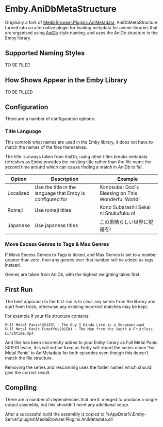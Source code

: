 Emby.AniDbMetaStructure
==========================

Originally a fork of [MediaBrowser.Plugins.AniMetadata](https://github.com/Randomage/MediaBrowser.Plugins.AniDbForTvDb), AniDbMetaStructure turned into an alternative plugin for loading metadata for anime libraries that are organised using [AniDb](http://anidb.net) style naming, and uses the AniDb structure in the Emby library.


## Supported Naming Styles ##

TO BE FILED   

## How Shows Appear in the Emby Library ##

TO BE FILLED

## Configuration ##

There are a number of configuration options:

### Title Language ###
This controls what names are used in the Emby library, it does not have to match the names of the files themselves.

The title is always taken from AniDb, using other titles breaks metadata refreshes as Emby provides the existing title rather than the file name the second time around which can cause finding a match in AniDb to fail.

| Option    | Description                                               | Example                                           |
|-----------|-----------------------------------------------------------|---------------------------------------------------|
| Localized | Use the title in the language that Emby is configured for | Konosuba: God`s Blessing on This Wonderful World! |
| Romaji    | Use romaji titles                                         | Kono Subarashii Sekai ni Shukufuku o!             |
| Japanese  | Use japanese titles                                       | この素晴らしい世界に祝福を!                             |

### Move Excess Genres to Tags & Max Genres ###

If Move Excess Genres to Tags is ticked, and Max Genres is set to a number greater than zero, then any genres over that number will be added as tags instead.

Genres are taken from AniDb, with the highest weighting taken first.

## First Run ##

The best approach to the first run is to clear any series from the library and start from fresh, otherwise any existing incorrect matches may be kept.

For example if your file structure contains:

    Full Metal Panic\S01E01 - The Guy I Kinda Like is a Sergeant.mp4
	Full Metal Panic Fumoffu\S01E01 - The Man from the South A Fruitless Lunchtime.mp4

And this has been incorrectly added to your Emby library as Full Metal Panic S01E01 twice, this will not be fixed as Emby will report the series name 'Full Metal Panic' to AniMetadata for both episodes even though this doesn't match the file structure.

Removing the series and rescanning uses the folder names which should give the correct result.

## Compiling ##

There are a number of dependencies that are IL merged to produce a single output assembly, but this shouldn't need any additional setup.

After a successful build the assembly is copied to %AppData%\Emby-Server\plugins\MediaBrowser.Plugins.AniMetadata.dll
